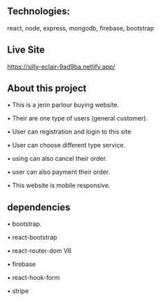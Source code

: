 ## Technologies:
react, node, express, mongodb, firebase, bootstrap

## Live Site
https://silly-eclair-9ad9ba.netlify.app/

## About this project
•	This is a jerin parlour buying website.

•	Their are one type of users (general customer).

•	User can registration and login to this site

•	User can choose different type service.

•	using can also cancel their order.

•	user can also payment their order.

•	This website is mobile responsive.

## dependencies

• bootstrap.

• react-bootstrap

• react-router-dom V6

• firebase

• react-hook-form

• stripe
